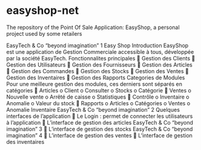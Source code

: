 # easyshop-net
The repository of the Point Of Sale Application: EasyShop, a personal project used by some retailers


EasyTech & Co “beyond imagination”
1
Easy Shop
Introduction
EasyShop est une application de Gestion Commerciale accessible à tous, développée par la société
EasyTech.
Fonctionnalites principales
 Gestion des Clients
 Gestion des Utilisateurs
 Gestion des Fournisseurs
 Gestion des Articles
 Gestion des Commandes
 Gestion des Stocks
 Gestion des Ventes
 Gestion des Inventaires
 Gestion des Rapports
Categories de Modules
Pour une meilleure gestion des modules, ces derniers sont séparés en catégories
 Articles
o Client
o Consulter
o Stocks
o Catégorie
 Ventes
o Nouvelle vente
o Arrêté de caisse
o Statistiques
 Contrôle
o Inventaire
o Anomalie
o Valeur du stock
 Rapports
o Articles
o Catégories
o Ventes
o Anomalie Inventaire
EasyTech & Co “beyond imagination”
2
Quelques interfaces de l’application
 Le Login : permet de connecter les utilisateurs à l’application
 L’interface de gestion des articles
EasyTech & Co “beyond imagination”
3
 L’interface de gestion des stocks
EasyTech & Co “beyond imagination”
4
 L’interface de gestion des ventes
 L’interface de gestion des inventaires
